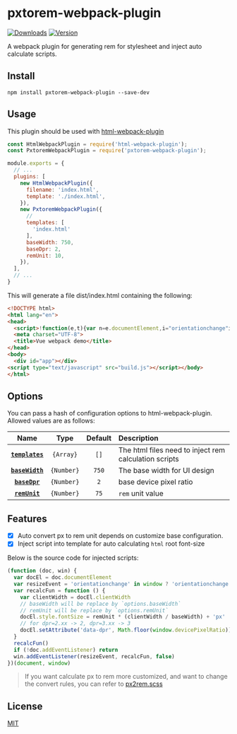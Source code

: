 # pxtorem-webpack-plugin

<a href="https://www.npmjs.com/package/pxtorem-webpack-plugin"><img src="https://img.shields.io/npm/dm/pxtorem-webpack-plugin.svg" alt="Downloads"></a>
<a href="https://www.npmjs.com/package/pxtorem-webpack-plugin"><img src="https://img.shields.io/npm/v/pxtorem-webpack-plugin.svg" alt="Version"></a>

A webpack plugin for generating rem for stylesheet and inject auto calculate scripts.

## Install

```
npm install pxtorem-webpack-plugin --save-dev
```

## Usage

This plugin should be used with [html-webpack-plugin](https://github.com/jantimon/html-webpack-plugin)

```js
const HtmlWebpackPlugin = require('html-webpack-plugin');
const PxtoremWebpackPlugin = require('pxtorem-webpack-plugin');

module.exports = {
  // ...
  plugins: [
    new HtmlWebpackPlugin({
      filename: 'index.html',
      template: './index.html',
    }),
    new PxtoremWebpackPlugin({
      // 
      templates: [
        'index.html'
      ],
      baseWidth: 750,
      baseDpr: 2,
      remUnit: 10,
    }),
  ],
  // ...
}
```

This will generate a file dist/index.html containing the following:

```html
<!DOCTYPE html>
<html lang="en">
<head>
  <script>!function(e,t){var n=e.documentElement,i="orientationchange"in window?"orientationchange":"resize",d=function(){var e=n.clientWidth;n.style.fontSize=e/750*10+"px",n.setAttribute("data-dpr",Math.floor(window.devicePixelRatio))};d(),e.addEventListener&&t.addEventListener(i,d,!1)}(document,window);</script>
  <meta charset="UTF-8">
  <title>Vue webpack demo</title>
</head>
<body>
  <div id="app"></div>
<script type="text/javascript" src="build.js"></script></body>
</html>

```

## Options

You can pass a hash of configuration options to html-webpack-plugin. Allowed values are as follows:

|Name|Type|Default|Description|
|:--:|:--:|:-----:|:----------|
|**[`templates`](#)**|`{Array}`|`[]`|The html files need to inject rem calculation scripts|
|**[`baseWidth`](#)**|`{Number}`|`750`|The base width for UI design|
|**[`baseDpr`](#)**|`{Number}`|`2`|base device pixel ratio|
|**[`remUnit`](#)**|`{Number}`|`75`| `rem` unit value |

## Features

- [x] Auto convert px to rem unit depends on customize base configuration.
- [x] Inject script into template for auto calculating `html` root font-size

Below is the source code for injected scripts:

```js
(function (doc, win) {
  var docEl = doc.documentElement
  var resizeEvent = 'orientationchange' in window ? 'orientationchange' : 'resize'
  var recalcFun = function () {
    var clientWidth = docEl.clientWidth
    // baseWidth will be replace by `options.baseWidth`
    // remUnit will be replace by `options.remUnit`
    docEl.style.fontSize = remUnit * (clientWidth / baseWidth) + 'px'
    // for dpr=2.xx -> 2, dpr=3.xx -> 3
    docEl.setAttribute('data-dpr', Math.floor(window.devicePixelRatio))
  }
  recalcFun()
  if (!doc.addEventListener) return
  win.addEventListener(resizeEvent, recalcFun, false)
})(document, window)
```

> If you want calculate px to rem more customized, and want to change the convert rules, you can refer to [px2rem.scss](https://github.com/yugasun/px2rem.scss)

## License

[MIT](./LICENSE)